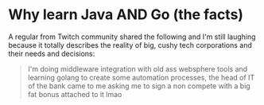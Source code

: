 # Why learn Java AND Go (the facts)

A regular from Twitch community shared the following and I'm still laughing because it totally describes the reality of big, cushy tech corporations and their needs and decisions:

> I'm doing middleware integration with old ass websphere tools and learning golang to create some automation processes, the head of IT of the bank came to me asking me to sign a non compete with a big fat bonus attached to it lmao
